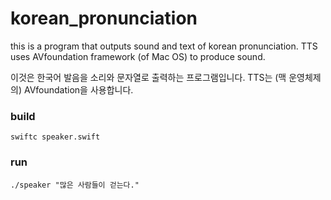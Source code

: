 # korean_pronunciation
this is a program that outputs sound and text of korean pronunciation.
TTS uses AVfoundation framework (of Mac OS) to produce sound.

이것은 한국어 발음을 소리와 문자열로 출력하는 프로그램입니다.
TTS는 (맥 운영체제의) AVfoundation을 사용합니다.

### build
`swiftc speaker.swift`

### run
`./speaker "많은 사람들이 걷는다."`
